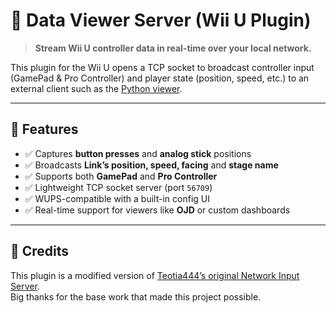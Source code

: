 # 📡 Data Viewer Server (Wii U Plugin)

> **Stream Wii U controller data in real-time over your local network.**

This plugin for the Wii U opens a TCP socket to broadcast controller input (GamePad & Pro Controller) and player state (position, speed, etc.) to an external client such as the [Python viewer](https://github.com/Nyatlov/dataviewer-client-twwhd).

---

## 🧠 Features

- ✅ Captures **button presses** and **analog stick** positions
- ✅ Broadcasts **Link’s position, speed, facing** and **stage name**
- ✅ Supports both **GamePad** and **Pro Controller**
- ✅ Lightweight TCP socket server (port `56709`)
- ✅ WUPS-compatible with a built-in config UI
- ✅ Real-time support for viewers like **OJD** or custom dashboards

---

## 🙏 Credits

This plugin is a modified version of [Teotia444’s original Network Input Server](https://github.com/Teotia444/Network-Input-Server).  
Big thanks for the base work that made this project possible.
